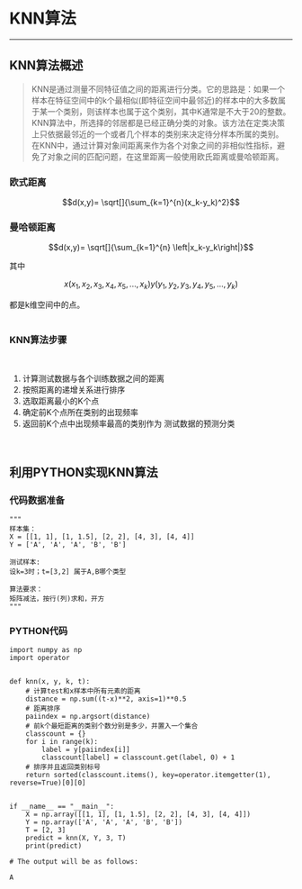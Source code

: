 # KNN算法
---
## KNN算法概述
> KNN是通过测量不同特征值之间的距离进行分类。它的思路是：如果一个样本在特征空间中的k个最相似(即特征空间中最邻近)的样本中的大多数属于某一个类别，则该样本也属于这个类别，其中K通常是不大于20的整数。KNN算法中，所选择的邻居都是已经正确分类的对象。该方法在定类决策上只依据最邻近的一个或者几个样本的类别来决定待分样本所属的类别。 在KNN中，通过计算对象间距离来作为各个对象之间的非相似性指标，避免了对象之间的匹配问题，在这里距离一般使用欧氏距离或曼哈顿距离。

###  欧式距离

```math
d(x,y)= 
\sqrt[]{\sum_{k=1}^{n}(x_k-y_k)^2}
```

###  曼哈顿距离


```math
d(x,y)= 
\sqrt[]{\sum_{k=1}^{n}
\left|x_k-y_k\right|}
```


其中
```math
x(x_1,x_2,x_3,x_4,x_5,...,x_k)

y(y_1,y_2,y_3,y_4,y_5,...,y_k)
```
都是k维空间中的点。 
<br>
<br>
    
### KNN算法步骤
<br>

1. 计算测试数据与各个训练数据之间的距离
2. 按照距离的递增关系进行排序
3. 选取距离最小的K个点
4. 确定前K个点所在类别的出现频率
5. 返回前K个点中出现频率最高的类别作为
测试数据的预测分类

<br>

## 利用PYTHON实现KNN算法
### 代码数据准备

```
"""
样本集：
X = [[1, 1], [1, 1.5], [2, 2], [4, 3], [4, 4]]
Y = ['A', 'A', 'A', 'B', 'B']

测试样本:
设k=3时；t=[3,2] 属于A,B哪个类型

算法要求：
矩阵减法，按行(列)求和，开方
"""
```
### PYTHON代码


```
import numpy as np
import operator


def knn(x, y, k, t):
    # 计算test和x样本中所有元素的距离
    distance = np.sum((t-x)**2, axis=1)**0.5
    # 距离排序
    paiindex = np.argsort(distance)
    # 前k个最短距离的类别个数分别是多少，并置入一个集合
    classcount = {}
    for i in range(k):
        label = y[paiindex[i]]
        classcount[label] = classcount.get(label, 0) + 1
    # 排序并且返回类别标号
    return sorted(classcount.items(), key=operator.itemgetter(1), reverse=True)[0][0]


if __name__ == "__main__":
    X = np.array([[1, 1], [1, 1.5], [2, 2], [4, 3], [4, 4]])
    Y = np.array(['A', 'A', 'A', 'B', 'B'])
    T = [2, 3]
    predict = knn(X, Y, 3, T)
    print(predict)
    
# The output will be as follows: 

A
```


